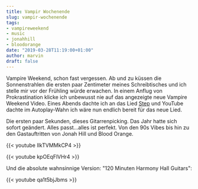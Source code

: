 ```yaml
---
title: Vampir Wochenende
slug: vampir-wochenende
tags:
- vampireweekend
- music
- jonahhill
- bloodorange
date: "2019-03-28T11:19:00+01:00"
author: marvin
draft: false
---
```

Vampire Weekend, schon fast vergessen. Ab und zu küssen die Sonnenstrahlen die ersten paar Zentimeter meines Schreibtisches und ich stelle mir vor der Frühling würde erwachen. In einem Anflug von Prokrastination klicke ich unbewusst nie auf das angezeigte neue Vampire Weekend Video. Eines Abends dachte ich an das Lied [Step](https://www.youtube.com/watch?v=_mDxcDjg9P4) und YouTube dachte im Autoplay-Wahn ich wäre nun endlich bereit für das neue Lied.

Die ersten paar Sekunden, dieses Gitarrenpicking. Das Jahr hatte sich sofort geändert. Alles passt...alles ist perfekt. Von den 90s Vibes bis hin zu den Gastauftritten von Jonah Hill und Blood Orange.

{{< youtube IlkTVMMkCP4 >}}

{{< youtube kpOEqFlVHr4 >}}

Und die absolute wahnsinnige Version: "120 Minuten Harmony Hall Guitars":

{{< youtube qa1t5bjJbms >}}